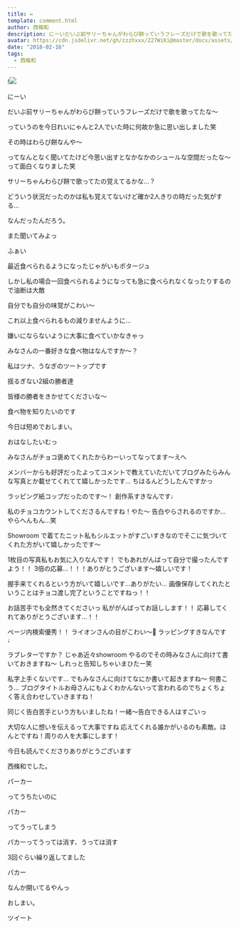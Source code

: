 ```yaml
---
title: =
template: comment.html
author: 西條和
description: にーいだいぶ前サリーちゃんがわらび餅っていうフレーズだけで歌を歌ってたな〜っていうのを今日れいにゃんと2人でいた時に何故か急に思い出しました笑...
avatar: https://cdn.jsdelivr.net/gh/zzzhxxx/227WiKi@master/docs/assets/photo/avatar/nagomi.jpg
date: "2018-02-16"
tags:
  - 西條和
---
```


!![](https://cdn.jsdelivr.net/gh/227WiKi/227WiKi-image@master/blog-image/nagomi-2018-02-16_1.jpg)






にーい







だいぶ前サリーちゃんがわらび餅っていうフレーズだけで歌を歌ってたな〜







っていうのを今日れいにゃんと2人でいた時に何故か急に思い出しました笑








その時はわらび餅なんや〜







ってなんとなく聞いてたけど今思い出すとなかなかのシュールな空間だったな〜って面白くなりました笑








サリーちゃんわらび餅で歌ってたの覚えてるかな…？







どういう状況だったのかは私も覚えてないけど確か2人きりの時だった気がする…







なんだったんだろう。







また聞いてみよっ













ふぁい







最近食べられるようになったじゃがいもポタージュ









しかし私の場合一回食べられるようになっても急に食べられなくなったりするので油断は大敵







自分でも自分の味覚がこわい〜







これ以上食べられるもの減りませんように…







嫌いにならないように大事に食べていかなきゃっ






みなさんの一番好きな食べ物はなんですか〜？











私はツナ、うなぎのツートップです






揺るぎない2組の勝者達










皆様の勝者をきかせてくださいな〜





食べ物を知りたいのです









今日は短めでおしまい。








おはなしたいむっ




みなさんがチョコ褒めてくれたからわーいってなってます〜えへ




メンバーからも好評だったよってコメントで教えていただいてブログみたらみんな写真とか載せてくれてて嬉しかったです…
ちはるんどうしたんですかっ





ラッピング紙コップだったのです〜！
創作系すきなんです♩





私のチョコカウントしてくださるんですね！やた〜
告白やらされるのですか…やらへんもん…笑



Showroom で着てたニット私もシルエットがすごいすきなのでそこに気づいてくれた方がいて嬉しかったです〜




1枚目の写真私もお気に入りなんです！
でもあれがんばって自分で撮ったんですよう！！
3倍の応募…！！！ありがとうございます〜嬉しいです！



握手来てくれるという方がいて嬉しいです…ありがたい…
画像保存してくれたということはチョコ渡し完了ということですねっ！！





お話苦手でも全然きてくださいっ
私ががんばってお話しします！！
応募してくれてありがとうございます…！！





ページ内検索優秀！！
ライオンさんの目がこわい〜🦁
ラッピングすきなんです♩




ラブレターですか？
じゃあ近々showroom やるのでその時みなさんに向けて書いておきますね〜
しれっと告知しちゃいまひたー笑




私字上手くないです…
でもみなさんに向けてなにか書いて起きますね〜
何書こう…
ブログタイトルお母さんにもよくわかんないって言われるのでちょくちょく答え合わせしていきますね！





同じく告白苦手という方もいましたね！一緒〜告白できる人はすごいっ





大切な人に想いを伝えるって大事ですね
応えてくれる誰かがいるのも素敵。ほんとですね！周りの人を大事にします！









今日も読んでくださりありがとうございます



西條和でした。





パーカー




ってうちたいのに


パカー



ってうってしまう



パカーってうっては消す、うっては消す





3回ぐらい繰り返してました




パカー



なんか開いてるやんっ






おしまい。


ツイート




